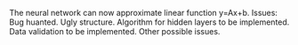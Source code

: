 The neural network can now approximate linear function y=Ax+b.
Issues:
Bug huanted.
Ugly structure.
Algorithm for hidden layers to be implemented. 
Data validation to be implemented.
Other possible issues.